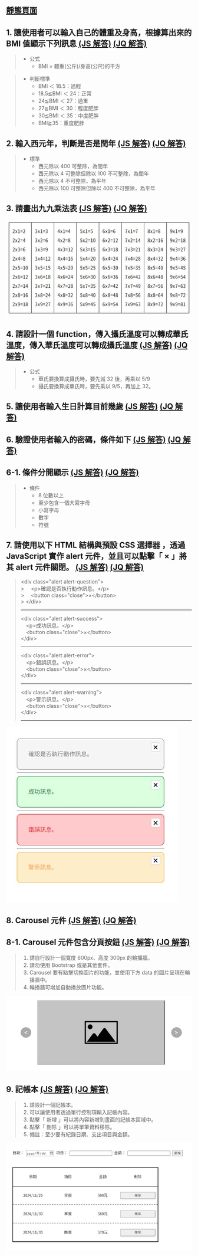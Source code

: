 ## [靜態頁面](https://Eddie110102.github.io/JavaScript_practice/01_BMI.html)

## 1. 讓使用者可以輸入自己的體重及身高，根據算出來的 BMI 值顯示下列訊息 [(JS 解答)](./01_bmi.html) [(JQ 解答)](./01_bmi-jQuery.html)

> - 公式
>   - BMI = 體重(公斤)/身高(公尺)的平方

> - 判斷標準
>   - BMI ＜ 18.5：過輕
>   - 18.5≦BMI ＜ 24：正常
>   - 24≦BMI ＜ 27：過重
>   - 27≦BMI ＜ 30：輕度肥胖
>   - 30≦BMI ＜ 35：中度肥胖
>   - BMI≧35：重度肥胖

## 2. 輸入西元年，判斷是否是閏年 [(JS 解答)](./02_leap-year.html) [(JQ 解答)](./02_leap-year-jQuery.html)

> - 標準
>   - 西元除以 400 可整除，為閏年
>   - 西元除以 4 可整除但除以 100 不可整除，為閏年
>   - 西元除以 4 不可整除，為平年
>   - 西元除以 100 可整除但除以 400 不可整除，為平年

## 3. 請畫出九九乘法表 [(JS 解答)](./03_multiplication-table.html) [(JQ 解答)](./03_multiplication-table-jQuery.html)

![99乘法表](./images/99table.JPG)

## 4. 請設計一個 function，傳入攝氏溫度可以轉成華氏溫度，傳入華氏溫度可以轉成攝氏溫度 [(JS 解答)](./04_temperature-translate.html) [(JQ 解答)](./04_temperature-translate-jQuery.html)

> - 公式
>   - 華氏要換算成攝氏時，要先減 32 後，再乘以 5/9
>   - 攝氏要換算成華氏時，要先乘以 9/5，再加上 32。

## 5. 讓使用者輸入生日計算目前幾歲 [(JS 解答)](./05_birthday.html) [(JQ 解答)](./05_birthday-jQuery.html)

## 6. 驗證使用者輸入的密碼，條件如下 [(JS 解答)](./06_password-regex.html) [(JQ 解答)](./06_password-regex-jQuery.html)

## 6-1. 條件分開顯示 [(JS 解答)](./06_password-regex-separate.html) [(JQ 解答)](./06_password-regex-separate-jQuery.html)

> - 條件
>   - 8 位數以上
>   - 至少包含一個大寫字母
>   - 小寫字母
>   - 數字
>   - 符號

## 7. 請使用以下 HTML 結構與預設 CSS 選擇器 ，透過 JavaScript 實作 alert 元件，並且可以點擊「 × 」將其 alert 元件關閉。 [(JS 解答)](./07_alert.html) [(JQ 解答)](./07_alert-jQuery.html)

> &lt;div class="alert alert-question"><br> > &emsp;&lt;p>確認是否執行動作訊息。&lt;/p><br> > &emsp;&lt;button class="close">×&lt;/button><br> > &lt;/div>
>
> <hr>
> &lt;div class="alert alert-success"><br>
> &emsp;&lt;p>成功訊息。&lt;/p><br>
> &emsp;&lt;button class="close">×&lt;/button><br>
> &lt;/div>
> <hr>
> &lt;div class="alert alert-error"><br>
> &emsp;&lt;p>錯誤訊息。&lt;/p><br>
> &emsp;&lt;button class="close">×&lt;/button><br>
> &lt;/div>
> <hr>
> &lt;div class="alert alert-warning"><br>
> &emsp;&lt;p>警示訊息。&lt;/p><br>
> &emsp;&lt;button class="close">×&lt;/button><br>
> &lt;/div>
> <hr>

![提示框](./images/alert.jpg)

## 8. Carousel 元件 [(JS 解答)](./08_carousel.html) [(JQ 解答)](./08_carousel-jQuery.html)

## 8-1. Carousel 元件包含分頁按鈕 [(JS 解答)](./08_carousel-pagination.html) [(JQ 解答)](./08_carousel-pagination-jQuery.html)

> 1. 請自行設計一個寬度 600px、高度 300px 的輪播牆。
> 2. 請勿使用 Bootstrap 或是其他套件。
> 3. Carousel 要有點擊切換圖片的功能，並使用下方 data 的圖片呈現在輪播牆中。
> 4. 輪播牆可增加自動播放圖片功能。

![輪播牆](./images/carousel.jpg)

## 9. 記帳本 [(JS 解答)](./09_account-book.html) [(JQ 解答)](./09_account-book-jQuery.html)

> 1. 請設計一個記帳本。
> 2. 可以讓使用者透過單行控制項輸入記帳內容。
> 3. 點擊「 新增 」可以將內容新增到畫面的記帳本區域中。
> 4. 點擊「 刪除 」可以將單筆資料移除。
> 5. 備註：至少要有紀錄日期、支出項目與金額。

![記帳本](./images/accountBook.jpg)
